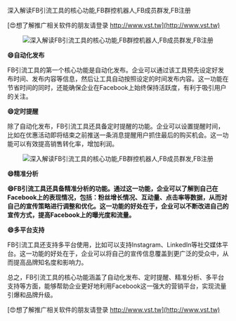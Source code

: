 深入解读FB引流工具的核心功能,FB群控机器人,FB成员群发,FB注册

[😍想了解推广相关软件的朋友请登录 http://www.vst.tw](http://www.vst.tw)

 <center><img src="https://vst.tw/MP4/tuiguang/png/1.png" alt="深入解读FB引流工具的核心功能,FB群控机器人,FB成员群发,FB注册"></center>

**😄自动化发布**

FB引流工具的第一个核心功能是自动化发布。企业可以通过该工具预先设定好发布时间、发布内容等信息，然后让工具自动按照设定的时间发布内容。这一功能在节省时间的同时，还能确保企业在Facebook上始终保持活跃度，有利于吸引用户的关注。

**😄定时提醒**

除了自动化发布，FB引流工具还具备定时提醒的功能。企业可以设置提醒时间，比如在优惠活动即将结束之前推送一条消息提醒用户抓住最后的购买机会。这一功能可以有效提高销售转化率，增加利润。

 <center><img src="https://vst.tw/MP4/tuiguang/png/1.png" alt="深入解读FB引流工具的核心功能,FB群控机器人,FB成员群发,FB注册"></center>

**😄精准分析**

**😄FB引流工具还具备精准分析的功能。通过这一功能，企业可以了解到自己在Facebook上的表现情况，包括：粉丝增长情况、互动量、点击率等数据，从而对自己的宣传策略进行调整和优化。这一功能的好处在于，企业可以不断改进自己的宣传方式，提高Facebook上的曝光度和流量。**

**😄多平台支持**

FB引流工具还支持多平台使用，比如可以支持Instagram、LinkedIn等社交媒体平台。这一功能的好处在于，企业可以将自己的宣传信息覆盖到更广泛的受众中，从而提高品牌知名度和影响力。

总之，FB引流工具的核心功能涵盖了自动化发布、定时提醒、精准分析、多平台支持等方面，能够帮助企业更好地利用Facebook这一强大的营销平台，实现流量引爆和品牌升级。

[😍想了解推广相关软件的朋友请登录 http://www.vst.tw](http://www.vst.tw)




